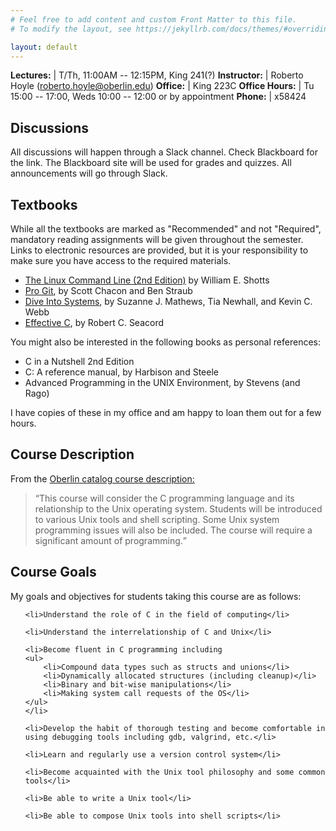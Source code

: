 ```yaml
---
# Feel free to add content and custom Front Matter to this file.
# To modify the layout, see https://jekyllrb.com/docs/themes/#overriding-theme-defaults

layout: default
---
```


**Lectures:** | T/Th, 11:00AM -- 12:15PM, King 241(?)
**Instructor:** | Roberto Hoyle (roberto.hoyle@oberlin.edu)
**Office:** | King 223C
**Office Hours:** | Tu 15:00 -- 17:00, Weds 10:00 -- 12:00 or by appointment
**Phone:** | x58424


## Discussions
 All discussions will happen through a Slack channel. Check Blackboard for the link. The Blackboard site will be used for grades and quizzes. All announcements will go through Slack.

## Textbooks
While all the textbooks are marked as "Recommended" and not "Required", mandatory reading assignments will be given throughout the semester. Links to electronic resources are provided, but it is your responsibility to make sure you have access to the required materials.
- [The Linux Command Line (2nd Edition)](https://learning.oreilly.com/library/view/the-linux-command/9781492071235/?ar) by William E. Shotts
- [Pro Git](https://git-scm.com/book/en/v2), by Scott Chacon and Ben Straub
- [Dive Into Systems](https://diveintosystems.org/book//), by Suzanne J. Mathews, Tia Newhall, and Kevin C. Webb
- [Effective C](https://learning.oreilly.com/library/view/effective-c/9781098125677/), by Robert C. Seacord

You might also be interested in the following books as personal references:

- C in a Nutshell 2nd Edition
- C: A reference manual, by Harbison and Steele
- Advanced Programming in the UNIX Environment, by Stevens (and Rago)

I have copies of these in my office and am happy to loan them out for a few hours.

## Course Description

From the <a href="https://www.oberlin.edu/catalog/college/compsci.html">Oberlin catalog course description:</a> 
</p>
<blockquote>
<p>
<q>This course will consider the C programming language and its relationship to the Unix operating system. Students will be introduced to various Unix tools and shell scripting. Some Unix system programming issues will also be included. The course will require a significant amount of programming.</q>
</p>
</blockquote>

## Course Goals

<p>
    My goals and objectives for students taking this course are as follows:
</p>
<ol class="padded">

    <li>Understand the role of C in the field of computing</li>

    <li>Understand the interrelationship of C and Unix</li>

    <li>Become fluent in C programming including
    <ul>
        <li>Compound data types such as structs and unions</li>
        <li>Dynamically allocated structures (including cleanup)</li>
        <li>Binary and bit-wise manipulations</li>
        <li>Making system call requests of the OS</li>
    </ul>
    </li>

    <li>Develop the habit of thorough testing and become comfortable in using debugging tools including gdb, valgrind, etc.</li>

    <li>Learn and regularly use a version control system</li>

    <li>Become acquainted with the Unix tool philosophy and some common tools</li>

    <li>Be able to write a Unix tool</li>

    <li>Be able to compose Unix tools into shell scripts</li>

</ol>

